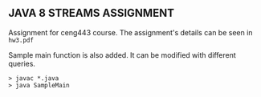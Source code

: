 **JAVA 8 STREAMS ASSIGNMENT**
---

Assignment for ceng443 course. The assignment's details can be seen in `hw3.pdf`

Sample main function is also added. It can be modified with different queries.

```
> javac *.java
> java SampleMain

```

